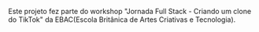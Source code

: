 Este projeto fez parte do workshop "Jornada Full Stack - Criando um clone do TikTok" da EBAC(Escola Britânica de Artes Criativas e Tecnologia).
